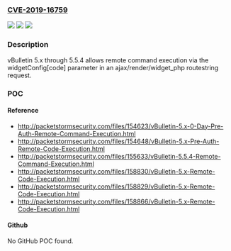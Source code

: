 ### [CVE-2019-16759](https://cve.mitre.org/cgi-bin/cvename.cgi?name=CVE-2019-16759)
![](https://img.shields.io/static/v1?label=Product&message=n%2Fa&color=blue)
![](https://img.shields.io/static/v1?label=Version&message=n%2Fa&color=blue)
![](https://img.shields.io/static/v1?label=Vulnerability&message=n%2Fa&color=brighgreen)

### Description

vBulletin 5.x through 5.5.4 allows remote command execution via the widgetConfig[code] parameter in an ajax/render/widget_php routestring request.

### POC

#### Reference
- http://packetstormsecurity.com/files/154623/vBulletin-5.x-0-Day-Pre-Auth-Remote-Command-Execution.html
- http://packetstormsecurity.com/files/154648/vBulletin-5.x-Pre-Auth-Remote-Code-Execution.html
- http://packetstormsecurity.com/files/155633/vBulletin-5.5.4-Remote-Command-Execution.html
- http://packetstormsecurity.com/files/158830/vBulletin-5.x-Remote-Code-Execution.html
- http://packetstormsecurity.com/files/158829/vBulletin-5.x-Remote-Code-Execution.html
- http://packetstormsecurity.com/files/158866/vBulletin-5.x-Remote-Code-Execution.html

#### Github
No GitHub POC found.

